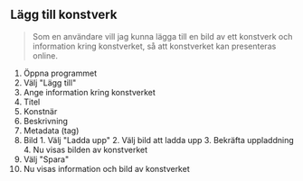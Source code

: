 ## Lägg till konstverk
>Som en användare vill jag kunna lägga till en bild av ett konstverk och information kring konstverket, så att konstverket kan presenteras online.

1. Öppna programmet
2. Välj "Lägg till"
3. Ange information kring konstverket
  1. Titel
  2. Konstnär
  3. Beskrivning
  4. Metadata (tag)
  5. Bild
    1. Välj "Ladda upp"
    2. Välj bild att ladda upp
    3. Bekräfta uppladdning
    4. Nu visas bilden av konstverket
4. Välj "Spara"
5. Nu visas information och bild av konstverket


